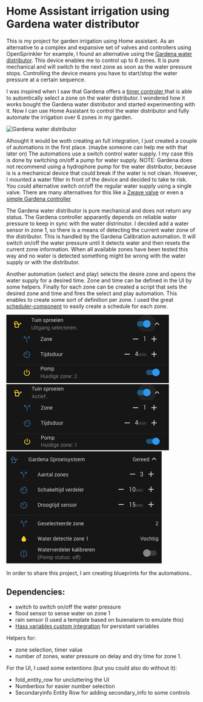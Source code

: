 # Home Assistant irrigation using Gardena water distributor


This is my project for garden irrigation using Home assistant. As an alternative to a complex and expansive set of valves and controllers using OpenSprinkler for example, I found an alternative using the [Gardena water distributor](https://www.gardena.com/int/products/watering/water-controls/water-distributor-automatic/966749301/). This device enables me to control up to 6 zones. It is pure mechanical and will switch to the next zone as soon as the water pressure stops. Controlling the device means you have to start/stop the water pressure at a certain sequence. 

I was inspired when I saw that Gardena offers a [timer controler ](https://www.gardena.com/int/products/watering/water-controls/water-control-master/967927801/) that is able to automtically select a zone on the water distributor. I wondered how it works bought the Gardena water distributor and started experimenting with it. Now I can use Home Assistant to control the water distributor and fully automate the irrigation over 6 zones in my garden.

![Gardena water distributor](https://hqvcdn3.azureedge.net/qs_mh=530&mw=850&ver=20210615T082014&hcsh=8CBABCC416FFFA2763FDEFC4FD51204C/_$$_/media/aprimo/gardena/water%20controls/photos/studio/ga210-00xxxx/ga210-0007b.png)

Alhought it would be woth creating an full integration, I just created a couple of automations in the first place. (maybe someone can help me with that later on) The automations use a switch control water supply. I my case this is done by switching on/off a pump for water supply. NOTE: Gardena does not recommend using a hydrophore pump for the water distributor, because is is a mechanical device that could break if the water is not clean. However, I mounted a water filter in front of the device and decided to take te risk. You could alternative switch on/off the regular water supply using a single valve. There are many alternatives for this like a [Zwave valve](https://www.amazon.com/Automation-Z-Wave-Shutoff-Compatiable-Smartthings/dp/B083DNGQRZ/ref=sr_1_5?dchild=1&keywords=zwave+water+valve&qid=1624622632&sr=8-5) or even a [simple Gardena controller](https://www.gardena.com/int/products/smart/smart-system/smart-water-control-set/967048901/)

The Gardena water distributor is pure mechanical and does not return any status. The Gardena controller apparantly depends on reliable water pressure to keep in sync with the water distrinutor. I decided add a water sensor in zone 1, so there is a means of detecting the current water zone of the distributor. This is handled by the Gardena Calibration automation. It will switch on/off the water pressure until it detects water and then resets the current zone information. When all available zones have been tested this way and no water is detected something might be wrong with the water supply or with the distributor.

Another automation (select and play) selects the desire zone and opens the water supply for a desired time. Zone and time can be defined in the UI by some helpers. Finally for each zone can be created a script that sets the desired zone and time and fires the select and play automation. This enables to create some sort of definition per zone. I used the great [scheduler-component](https://github.com/nielsfaber/scheduler-component) to easily create a schedule for each zone.

![UI selecting zone](https://raw.githubusercontent.com/pdwonline/gardena-water-distributor/main/Gardena_2.png) ![UI selecting zone](https://raw.githubusercontent.com/pdwonline/gardena-water-distributor/main/Gardena_1.png)
![UI configuration](https://raw.githubusercontent.com/pdwonline/gardena-water-distributor/main/Gardena_instellingen.png)

In order to share this project, I am creating blueprints for the automations..

## Dependencies:
- switch to switch on/off the water pressure
- flood sensor to sense water on zone 1
- rain sensor (I used a template based on buienalarm to emulate this)
- [Hass variables custom integration](https://github.com/Wibias/hass-variables) for persistant variables

Helpers for: 
- zone selection, timer value
- number of zones, water pressure on delay and dry time for zone 1.

For the UI, I used some extentions (but you could also do without it):
- fold_entity_row for uncluttering the UI
- Numberbox for easier number selection
- Secondaryinfo Entity Row for adding secondary_info to some controls

